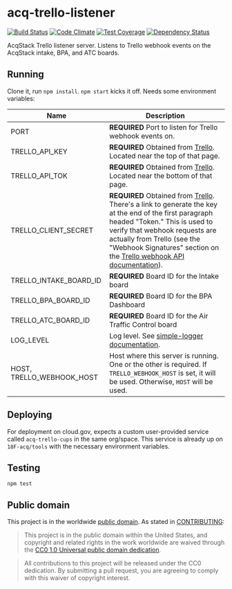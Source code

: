 # acq-trello-listener

[![Build Status](https://travis-ci.org/18F/acq-trello-listener.svg?branch=develop)](https://travis-ci.org/18F/acq-trello-listener) [![Code Climate](https://codeclimate.com/github/18F/acq-trello-listener/badges/gpa.svg)](https://codeclimate.com/github/18F/acq-trello-listener) [![Test Coverage](https://codecov.io/gh/18F/acq-trello-listener/branch/develop/graph/badge.svg)](https://codecov.io/gh/18F/acq-trello-listener) [![Dependency Status](https://david-dm.org/18F/acq-trello-listener.svg)](https://david-dm.org/18F/acq-trello-listener)

AcqStack Trello listener server.  Listens to Trello webhook events on the AcqStack intake, BPA, and ATC boards.

## Running

Clone it, run `npm install`.  `npm start` kicks it off.  Needs some environment variables:

Name                      | Description
------------------------- | -----------------------------------------------------------------------------------------------------------------------------------------------------------------------------------------------------------------------------------------------------------------------------------------------------------------------------------------------------------
PORT                      | **REQUIRED** Port to listen for Trello webhook events on.
TRELLO_API_KEY            | **REQUIRED**  Obtained from [Trello](https://trello.com/app-key). Located near the top of that page.
TRELLO_API_TOK            | **REQUIRED** Obtained from [Trello](https://trello.com/app-key). Located near the bottom of that page.
TRELLO_CLIENT_SECRET      | **REQUIRED** Obtained from [Trello](https://trello.com/app-key). There's a link to generate the key at the end of the first paragraph headed "Token."  This is used to verify that webhook requests are actually from Trello (see the "Webhook Signatures" section on the [Trello webhook API documentation](https://developers.trello.com/apis/webhooks)).
TRELLO_INTAKE_BOARD_ID    | **REQUIRED** Board ID for the Intake board
TRELLO_BPA_BOARD_ID       | **REQUIRED** Board ID for the BPA Dashboard
TRELLO_ATC_BOARD_ID       | **REQUIRED** Board ID for the Air Traffic Control board
LOG_LEVEL                 | Log level. See [simple-logger documentation](https://www.npmjs.com/package/@erdc-itl/simple-logger).
HOST, TRELLO_WEBHOOK_HOST | Host where this server is running.  One or the other is required.  If `TRELLO_WEBHOOK_HOST` is set, it will be used.  Otherwise, `HOST` will be used.

## Deploying

For deployment on cloud.gov, expects a custom user-provided service called `acq-trello-cups` in the same org/space.  This service is already up on `18F-acq/tools` with the necessary environment variables.

## Testing

`npm test`

## Public domain

This project is in the worldwide [public domain](LICENSE.md). As stated in [CONTRIBUTING](CONTRIBUTING.md):

> This project is in the public domain within the United States, and copyright and related rights in the work worldwide are waived through the [CC0 1.0 Universal public domain dedication](https://creativecommons.org/publicdomain/zero/1.0/).

> All contributions to this project will be released under the CC0 dedication. By submitting a pull request, you are agreeing to comply with this waiver of copyright interest.
